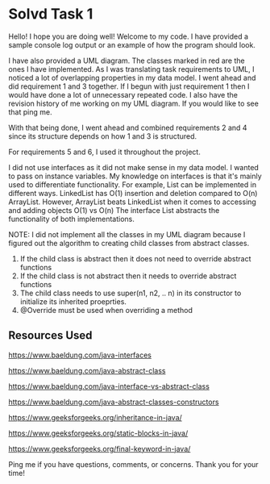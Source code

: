 
# Solvd Task 1

Hello! I hope you are doing well! Welcome to my code.
I have provided a sample console log output or an example of how the program should look.

I have also provided a UML diagram. The classes marked in red are the ones I have implemented.
As I was translating task requirements to UML, I noticed a lot of overlapping properties in my data model.
I went ahead and did requirement 1 and 3 together. 
If I begun with just requirement 1 then I would have done a lot of unnecessary repeated code.
I also have the revision history of me working on my UML diagram. If you would like to see that ping me.

With that being done, I went ahead and combined requirements 2 and 4 since its structure depends on how 1 and 3 is structured.

For requirements 5 and 6, I used it throughout the project.

I did not use interfaces as it did not make sense in my data model. 
I wanted to pass on instance variables.
My knowledge on interfaces is that it's mainly used to differentiate functionality.
For example, List can be implemented in different ways. LinkedList has O(1) insertion and deletion compared to O(n) ArrayList. 
However, ArrayList beats LinkedList when it comes to accessing and adding objects O(1) vs O(n)
The interface List abstracts the functionality of both implementations.


NOTE: I did not implement all the classes in my UML diagram because I figured out the algorithm to creating child classes from abstract classes.

1) If the child class is abstract then it does not need to override abstract functions
2) If the child class is not abstract then it needs to override abstract functions
3) The child class needs to use super(n1, n2, .. n) in its constructor to initialize its inherited proeprties.
4) @Override must be used when overriding a method






## Resources Used
https://www.baeldung.com/java-interfaces

https://www.baeldung.com/java-abstract-class

https://www.baeldung.com/java-interface-vs-abstract-class

https://www.baeldung.com/java-abstract-classes-constructors

https://www.geeksforgeeks.org/inheritance-in-java/

https://www.geeksforgeeks.org/static-blocks-in-java/

https://www.geeksforgeeks.org/final-keyword-in-java/




Ping me if you have questions, comments, or concerns. Thank you for your time!